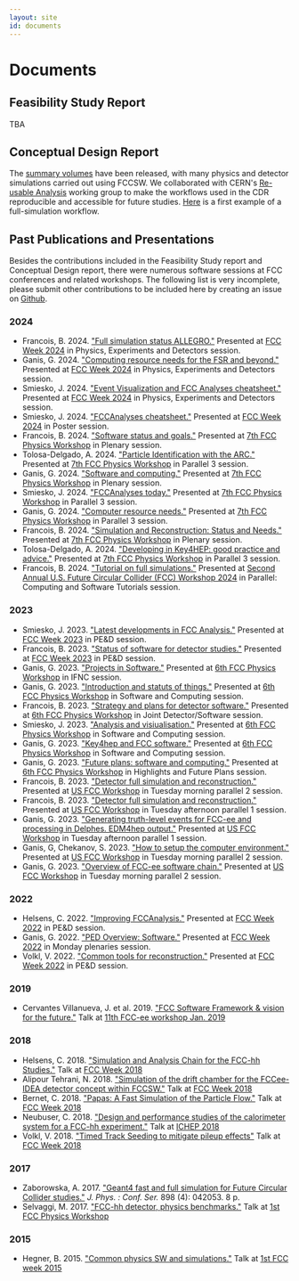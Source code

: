 ```yaml
---
layout: site
id: documents
---
```


# Documents

## Feasibility Study Report

TBA

## Conceptual Design Report

The [summary volumes](https://fcc-cdr.web.cern.ch/) have been released, with many
physics and detector simulations carried out using FCCSW. We collaborated with
CERN's [Re-usable Analysis](https://www.reanahub.io/) working group to make the
workflows used in the CDR reproducible and accessible for future studies.
[Here](https://github.com/reanahub/reana-demo-fcchh-fullsim) is a first example
of a full-simulation workflow.


## Past Publications and Presentations

Besides the contributions included in the Feasibility Study report and
Conceptual Design report, there were numerous software sessions at FCC
conferences and related workshops. The following list is very incomplete, please
submit other contributions to be included here by creating an issue on
[Github](https://github.com/HEP-FCC/FCCSW).


### 2024

* Francois, B. 2024.
    ["Full simulation status ALLEGRO."](https://indico.cern.ch/event/1298458/contributions/5977781/.)
    Presented at [FCC Week 2024](https://indico.cern.ch/event/1298458/) in Physics, Experiments and Detectors session.
* Ganis, G. 2024.
    ["Computing resource needs for the FSR and beyond."](https://indico.cern.ch/event/1298458/contributions/5977793/.)
    Presented at [FCC Week 2024](https://indico.cern.ch/event/1298458/) in Physics, Experiments and Detectors session.
* Smiesko, J. 2024.
    ["Event Visualization and FCC Analyses cheatsheet."](https://indico.cern.ch/event/1298458/contributions/5977795/.)
    Presented at [FCC Week 2024](https://indico.cern.ch/event/1298458/) in Physics, Experiments and Detectors session.
* Smiesko, J. 2024.
    ["FCCAnalyses cheatsheet."](https://indico.cern.ch/event/1298458/contributions/5977126/.)
    Presented at [FCC Week 2024](https://indico.cern.ch/event/1298458/) in Poster session.
* Francois, B. 2024.
    ["Software status and goals."](https://indico.cern.ch/event/1307378/contributions/5720991/.)
    Presented at [7th FCC Physics Workshop](https://indico.cern.ch/event/1307378/) in Plenary session.
* Tolosa-Delgado, A. 2024.
    ["Particle Identification with the ARC."](https://indico.cern.ch/event/1307378/contributions/5729665/.)
    Presented at [7th FCC Physics Workshop](https://indico.cern.ch/event/1307378/) in Parallel 3 session.
* Ganis, G. 2024.
    ["Software and computing."](https://indico.cern.ch/event/1307378/contributions/5721021/.)
    Presented at [7th FCC Physics Workshop](https://indico.cern.ch/event/1307378/) in Plenary session.
* Smiesko, J. 2024.
    ["FCCAnalyses today."](https://indico.cern.ch/event/1307378/contributions/5729660/.)
    Presented at [7th FCC Physics Workshop](https://indico.cern.ch/event/1307378/) in Parallel 3 session.
* Ganis, G. 2024.
    ["Computer resource needs."](https://indico.cern.ch/event/1307378/contributions/5729657/.)
    Presented at [7th FCC Physics Workshop](https://indico.cern.ch/event/1307378/) in Parallel 3 session.
* Francois, B. 2024.
    ["Simulation and Reconstruction: Status and Needs."](https://indico.cern.ch/event/1307378/contributions/5721002/.)
    Presented at [7th FCC Physics Workshop](https://indico.cern.ch/event/1307378/) in Plenary session.
* Tolosa-Delgado, A. 2024.
    ["Developing in Key4HEP: good practice and advice."](https://indico.cern.ch/event/1307378/contributions/5729652/.)
    Presented at [7th FCC Physics Workshop](https://indico.cern.ch/event/1307378/) in Parallel 3 session.
* Francois, B. 2024.
    ["Tutorial on full simulations."](https://indico.mit.edu/event/876/contributions/2893/.)
    Presented at [Second Annual U.S. Future Circular Collider (FCC) Workshop 2024](https://indico.mit.edu/event/876/) in Parallel: Computing and Software Tutorials session.


### 2023
* Smiesko, J. 2023.
    ["Latest developments in FCC Analysis."](https://indico.cern.ch/event/1202105/contributions/5402640/.)
    Presented at [FCC Week 2023](https://indico.cern.ch/event/1202105/) in PE&D session.
* Francois, B. 2023.
    ["Status of software for detector studies."](https://indico.cern.ch/event/1202105/contributions/5396827/.)
    Presented at [FCC Week 2023](https://indico.cern.ch/event/1202105/) in PE&D session.
* Ganis, G. 2023.
    ["Projects in Software."](https://indico.cern.ch/event/1176398/contributions/5207219/.)
    Presented at [6th FCC Physics Workshop](https://indico.cern.ch/event/1176398/) in IFNC session.
* Ganis, G. 2023.
    ["Introduction and statuts of things."](https://indico.cern.ch/event/1176398/contributions/5207131/.)
    Presented at [6th FCC Physics Workshop](https://indico.cern.ch/event/1176398/) in Software and Computing session.
* Francois, B. 2023.
    ["Strategy and plans for detector software."](https://indico.cern.ch/event/1176398/contributions/5208399/.)
    Presented at [6th FCC Physics Workshop](https://indico.cern.ch/event/1176398/) in Joint Detector/Software session.
* Smiesko, J. 2023.
    ["Analysis and visiualisation."](https://indico.cern.ch/event/1176398/contributions/5207142/.)
    Presented at [6th FCC Physics Workshop](https://indico.cern.ch/event/1176398/) in Software and Computing session.
* Ganis, G. 2023.
    ["Key4hep and FCC software."](https://indico.cern.ch/event/1176398/contributions/5207132/.)
    Presented at [6th FCC Physics Workshop](https://indico.cern.ch/event/1176398/) in Software and Computing session.
* Ganis, G. 2023.
    ["Future plans: software and computing."](https://indico.cern.ch/event/1176398/contributions/5208314/.)
    Presented at [6th FCC Physics Workshop](https://indico.cern.ch/event/1176398/) in Highlights and Future Plans session.
* Francois, B. 2023.
    ["Detector full simulation and reconstruction."](https://indico.cern.ch/event/1244371/contributions/5305341/.)
    Presented at [US FCC Workshop](https://indico.cern.ch/event/1244371/) in Tuesday morning parallel 2 session.
* Francois, B. 2023.
    ["Detector full simulation and reconstruction."](https://indico.cern.ch/event/1244371/contributions/5305356/.)
    Presented at [US FCC Workshop](https://indico.cern.ch/event/1244371/) in Tuesday afternoon parallel 1 session.
* Ganis, G. 2023.
    ["Generating truth-level events for FCC-ee and processing in Delphes. EDM4hep output."](https://indico.cern.ch/event/1244371/contributions/5305351/.)
    Presented at [US FCC Workshop](https://indico.cern.ch/event/1244371/) in Tuesday afternoon parallel 1 session.
* Ganis, G, Chekanov, S. 2023.
    ["How to setup the computer environment."](https://indico.cern.ch/event/1244371/contributions/5305344/.)
    Presented at [US FCC Workshop](https://indico.cern.ch/event/1244371/) in Tuesday morning parallel 2 session.
* Ganis, G. 2023.
    ["Overview of FCC-ee software chain."](https://indico.cern.ch/event/1244371/contributions/5305335/.)
    Presented at [US FCC Workshop](https://indico.cern.ch/event/1244371/) in Tuesday morning parallel 2 session.


### 2022

* Helsens, C. 2022.
    ["Improving FCCAnalysis."](https://indico.cern.ch/event/1064327/contributions/4893201/.)
    Presented at [FCC Week 2022](https://indico.cern.ch/event/1064327/) in PE&D session.
* Ganis, G. 2022.
    ["PED Overview: Software."](https://indico.cern.ch/event/1064327/contributions/4893238/.)
    Presented at [FCC Week 2022](https://indico.cern.ch/event/1064327/) in Monday plenaries session.
* Volkl, V. 2022.
    ["Common tools for reconstruction."](https://indico.cern.ch/event/1064327/contributions/4893202/.)
    Presented at [FCC Week 2022](https://indico.cern.ch/event/1064327/) in PE&D session.


### 2019

* Cervantes Villanueva, J. et al. 2019.
    ["FCC Software Framework & vision for the future."](https://indico.cern.ch/event/766859/contributions/3253171/attachments/1776757/2888928/FCCSW-FCC-ee-Workshop-Final.pdf)
    Talk at [11th FCC-ee workshop Jan. 2019](https://indico.cern.ch/event/766859)


### 2018

* Helsens, C. 2018.
    ["Simulation and Analysis Chain for the FCC-hh Studies."](https://indico.cern.ch/event/656491/contributions/2939161/attachments/1631959/2602213/FCCSW_hh_helsens.pdf)
    Talk at [FCC Week 2018](https://indico.cern.ch/event/656491)
* Alipour Tehrani, N. 2018.
    ["Simulation of the drift chamber for the FCCee-IDEA detector concept within FCCSW."](https://indico.cern.ch/event/656491/contributions/2939162/attachments/1631968/2602233/NAlipour_FCCSW_FCCweek2018.pdf)
    Talk at [FCC Week 2018](https://indico.cern.ch/event/656491/)
* Bernet, C. 2018.
    ["Papas: A Fast Simulation of the Particle Flow."](https://indico.cern.ch/event/656491/contributions/2939165/attachments/1631954/2602190/bernet_papas_fccweek18.pdf)
    Talk at [FCC Week 2018](https://indico.cern.ch/event/656491/)
* Neubuser, C. 2018.
    ["Design and performance studies of the calorimeter system for a FCC-hh experiment."](https://indico.cern.ch/event/686555/contributions/2973829/attachments/1681770/2703026/20180706_FCCcalo_ichep.pdf)
    Talk at [ICHEP 2018](https://indico.cern.ch/event/686555/contributions/2973829/)
* Volkl, V. 2018.
    ["Timed Track Seeding to mitigate pileup effects"](https://indico.cern.ch/event/656491/contributions/2939161/">https://indico.cern.ch/event/656491)
    Talk at [FCC Week 2018](https://indico.cern.ch/event/656491/)


### 2017

* Zaborowska, A. 2017.
    ["Geant4 fast and full simulation for Future Circular Collider studies."](https://cds.cern.ch/record/2298621)
    *J. Phys. : Conf. Ser.* 898 (4): 042053. 8 p.
* Selvaggi, M. 2017.
    ["FCC-hh detector, physics benchmarks."](https://indico.cern.ch/event/550509/contributions/2413234/attachments/1395960/2128279/fccphysics_week_v4.pdf)
    Talk at [1st FCC Physics Workshop](https://indico.cern.ch/event/550509/)


### 2015

* Hegner, B. 2015.
    ["Common physics SW and simulations."](https://indico.cern.ch/event/340703/contributions/802206/attachments/668790/919292/FCCSW.pdf)
    Talk at [1st FCC week 2015](https://indico.cern.ch/event/340703/)
